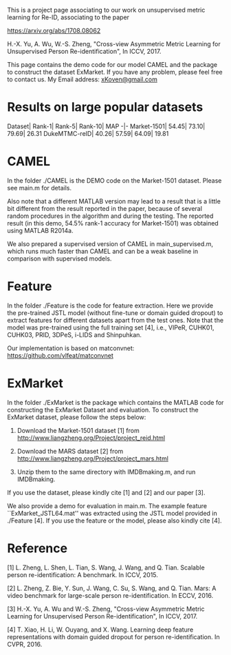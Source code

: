 This is a project page associating to our work on unsupervised metric learning for Re-ID, associating to the paper

https://arxiv.org/abs/1708.08062

H.-X. Yu, A. Wu, W.-S. Zheng, "Cross-view Asymmetric Metric Learning for Unsupervised Person Re-identification", In ICCV, 2017.

This page contains the demo code for our model CAMEL and the package to construct the dataset ExMarket. If you have any problem, please feel free to contact us. My Email address: xKoven@gmail.com

# Results on large popular datasets

Dataset| Rank-1| Rank-5| Rank-10| MAP
-|-
Market-1501| 54.45| 73.10| 79.69| 26.31
DukeMTMC-reID| 40.26| 57.59| 64.09| 19.81

# CAMEL

In the folder ./CAMEL is the DEMO code on the Market-1501 dataset.
Please see main.m for details.

Also note that a different MATLAB version may lead to a result that is a little bit different from the result reported in the paper, because of several random procedures in the algorithm and during the testing. The reported result (in this demo, 54.5% rank-1 accuracy for Market-1501) was obtained using MATLAB R2014a.

We also prepared a supervised version of CAMEL in main_supervised.m,
which runs much faster than CAMEL and can be a weak baseline in comparison
with supervised models.

# Feature

In the folder ./Feature is the code for feature extraction.
Here we provide the pre-trained JSTL model (without fine-tune or domain guided dropout) to extract features for different datasets apart from the test ones.
Note that the model was pre-trained using the full training set [4], i.e., VIPeR, CUHK01, CUHK03, PRID, 3DPeS, i-LIDS and Shinpuhkan.

Our implementation is based on matconvnet: https://github.com/vlfeat/matconvnet

# ExMarket

In the folder ./ExMarket is the package which contains the MATLAB code for constructing the ExMarket Dataset and evaluation.
To construct the ExMarket dataset, please follow the steps below:

1. Download the Market-1501 dataset [1] from
http://www.liangzheng.org/Project/project_reid.html

2. Download the MARS dataset [2] from
http://www.liangzheng.org/Project/project_mars.html

3. Unzip them to the same directory with IMDBmaking.m, and run IMDBmaking. 

If you use the dataset, please kindly cite [1] and [2] and our paper [3].

We also provide a demo for evaluation in main.m. 
The example feature ``ExMarket_JSTL64.mat'' was extracted using the JSTL model provided in ./Feature [4]. 
If you use the feature or the model, please also kindly cite [4].

# Reference

[1] L. Zheng, L. Shen, L. Tian, S. Wang, J. Wang, and Q. Tian. Scalable person re-identification: A benchmark. In ICCV, 2015.

[2]  L. Zheng, Z. Bie, Y. Sun, J. Wang, C. Su, S. Wang, and Q. Tian. Mars: A video benchmark for large-scale person re-identification. In ECCV, 2016.

[3] H.-X. Yu, A. Wu and W.-S. Zheng, "Cross-view Asymmetric Metric Learning for Unsupervised Person Re-identification", In ICCV, 2017.

[4] T. Xiao, H. Li, W. Ouyang, and X. Wang. Learning deep feature representations with domain guided dropout for person re-identification. In CVPR, 2016.
